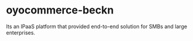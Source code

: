# oyocommerce-beckn
Its an IPaaS platform that provided end-to-end solution for SMBs and large enterprises. 
